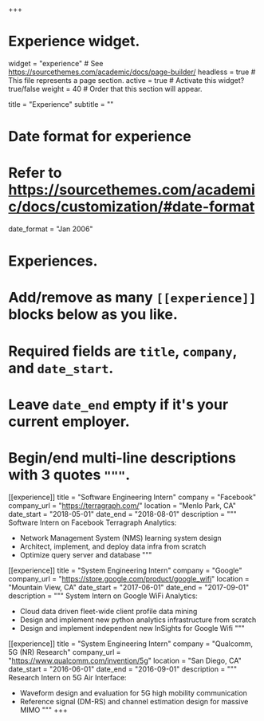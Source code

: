+++
# Experience widget.
widget = "experience"  # See https://sourcethemes.com/academic/docs/page-builder/
headless = true  # This file represents a page section.
active = true  # Activate this widget? true/false
weight = 40  # Order that this section will appear.

title = "Experience"
subtitle = ""

# Date format for experience
#   Refer to https://sourcethemes.com/academic/docs/customization/#date-format
date_format = "Jan 2006"

# Experiences.
#   Add/remove as many `[[experience]]` blocks below as you like.
#   Required fields are `title`, `company`, and `date_start`.
#   Leave `date_end` empty if it's your current employer.
#   Begin/end multi-line descriptions with 3 quotes `"""`.
[[experience]]
  title = "Software Engineering Intern"
  company = "Facebook"
  company_url = "https://terragraph.com/"
  location = "Menlo Park, CA"
  date_start = "2018-05-01"
  date_end = "2018-08-01"
  description = """
  Software Intern on Facebook Terragraph Analytics:

  * Network Management System (NMS) learning system design
  * Architect, implement, and deploy data infra from scratch
  * Optimize query server and database
  """

[[experience]]
  title = "System Engineering Intern"
  company = "Google"
  company_url = "https://store.google.com/product/google_wifi"
  location = "Mountain View, CA"
  date_start = "2017-06-01"
  date_end = "2017-09-01"
  description = """
  System Intern on Google WiFi Analytics:

  * Cloud data driven fleet-wide client profile data mining
  * Design and implement new python analytics infrastructure from scratch
  * Design and implement independent new InSights for Google Wifi
  """

[[experience]]
  title = "System Engineering Intern"
  company = "Qualcomm, 5G (NR) Research"
  company_url = "https://www.qualcomm.com/invention/5g"
  location = "San Diego, CA"
  date_start = "2016-06-01"
  date_end = "2016-09-01"
  description = """
  Research Intern on 5G Air Interface:

  * Waveform design and evaluation for 5G high mobility communication
  * Reference signal (DM-RS) and channel estimation design for massive MIMO
  """
+++
